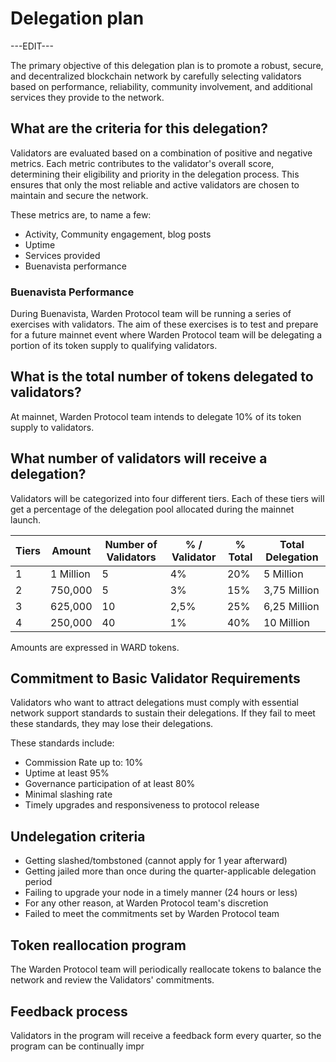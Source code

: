﻿---
sidebar_position: 6
---

# Delegation plan

---EDIT---

The primary objective of this delegation plan is to promote a robust, secure,
and decentralized blockchain network by carefully selecting validators based
on performance, reliability, community involvement,
and additional services they provide to the network.

## What are the criteria for this delegation?

Validators are evaluated based on a combination of positive and negative metrics.
Each metric contributes to the validator's overall score, determining their eligibility and priority in the delegation process. This ensures that only the most reliable and active validators are chosen to maintain and secure the network.

These metrics are, to name a few:

- Activity, Community engagement, blog posts
- Uptime
- Services provided
- Buenavista performance

### Buenavista Performance

During Buenavista, Warden Protocol team will be running a series of exercises with validators.
The aim of these exercises is to test and prepare for a future mainnet event where
Warden Protocol team will be delegating a portion of its token supply to qualifying validators.

## What is the total number of tokens delegated to validators?

At mainnet, Warden Protocol team intends to delegate 10% of its token supply to validators.

## What number of validators will receive a delegation?

Validators will be categorized into four different tiers.
Each of these tiers will get a percentage of the delegation pool allocated during the mainnet launch.

| Tiers | Amount    | Number of Validators | % / Validator | % Total | Total Delegation |
| ----- | --------- | -------------------- | ------------- | ------- | ---------------- |
| 1     | 1 Million | 5                    | 4%            | 20%     | 5 Million        |
| 2     | 750,000   | 5                    | 3%            | 15%     | 3,75 Million     |
| 3     | 625,000   | 10                   | 2,5%          | 25%     | 6,25 Million     |
| 4     | 250,000   | 40                   | 1%            | 40%     | 10 Million       |

Amounts are expressed in WARD tokens.

## Commitment to Basic Validator Requirements

Validators who want to attract delegations must comply with essential network support standards
to sustain their delegations.
If they fail to meet these standards, they may lose their delegations.

These standards include:

- Commission Rate up to: 10%
- Uptime at least 95%
- Governance participation of at least 80%
- Minimal slashing rate
- Timely upgrades and responsiveness to protocol release

## Undelegation criteria

- Getting slashed/tombstoned (cannot apply for 1 year afterward)
- Getting jailed more than once during the quarter-applicable delegation period
- Failing to upgrade your node in a timely manner (24 hours or less)
- For any other reason, at Warden Protocol team's discretion
- Failed to meet the commitments set by Warden Protocol team

## Token reallocation program

The Warden Protocol team will periodically reallocate tokens to balance the network and review the Validators' commitments.

## Feedback process

Validators in the program will receive a feedback form every quarter, so the program can be continually impr